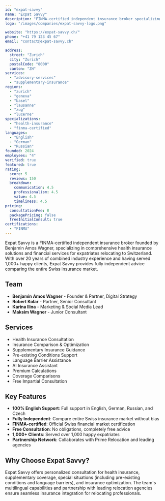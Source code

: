 ```yaml
---
id: "expat-savvy"
name: "Expat Savvy"
description: "FINMA-certified independent insurance broker specializing in comprehensive health insurance solutions and financial services for expatriates relocating to Switzerland."
logo: "/images/companies/expat-savvy-logo.png"

website: "https://expat-savvy.ch/"
phone: "+41 79 123 45 67"
email: "contact@expat-savvy.ch"

address:
  street: "Zurich"
  city: "Zurich"
  postalCode: "8000"
  canton: "ZH"
services:
  - "advisory-services"
  - "supplementary-insurance"
regions:
  - "zurich"
  - "geneva"
  - "basel"
  - "lausanne"
  - "zug"
  - "lucerne"
specializations:
  - "health-insurance"
  - "finma-certified"
languages:
  - "English"
  - "German"
  - "Russian"
founded: 2024
employees: "4"
verified: true
featured: true
rating:
  score: 5
  reviews: 150
  breakdown:
    communication: 4.5
    professionalism: 4.5
    value: 4.5
    timeliness: 4.5
pricing:
  consultationFee: 0
  packagePricing: false
  freeInitialConsult: true
certifications:
  - "FINMA"
---
```


Expat Savvy is a FINMA-certified independent insurance broker founded by Benjamin Amos Wagner, specializing in comprehensive health insurance solutions and financial services for expatriates relocating to Switzerland. With over 20 years of combined industry experience and having served 1,000+ happy clients, Expat Savvy provides fully independent advice comparing the entire Swiss insurance market.

## Team

- **Benjamin Amos Wagner** - Founder & Partner, Digital Strategy
- **Robert Kolar** - Partner, Senior Consultant
- **Karina Ilina** - Marketing & Social Media Lead
- **Maksim Wagner** - Junior Consultant

## Services

- Health Insurance Consultation
- Insurance Comparison & Optimization
- Supplementary Insurance Guidance
- Pre-existing Conditions Support
- Language Barrier Assistance
- AI Insurance Assistant
- Premium Calculations
- Coverage Comparisons
- Free Impartial Consultation

## Key Features

- **100% English Support**: Full support in English, German, Russian, and Czech
- **Fully Independent**: Compare entire Swiss insurance market without bias
- **FINMA-certified**: Official Swiss financial market certification
- **Free Consultation**: No obligations, completely free advice
- **1,000+ Clients**: Served over 1,000 happy expatriates
- **Partnership Network**: Collaborates with Prime Relocation and leading agencies

## Why Choose Expat Savvy?

Expat Savvy offers personalized consultation for health insurance, supplementary coverage, special situations (including pre-existing conditions and language barriers), and insurance optimization. The team's multilingual capabilities and partnership with leading relocation agencies ensure seamless insurance integration for relocating professionals.
